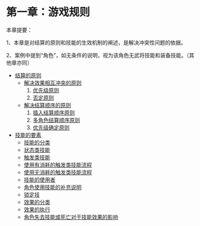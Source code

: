 # 第一章：游戏规则

本章提要：

1、本章是对结算的原则和技能的生效机制的阐述，是解决冲突性问题的依据。

2、案例中提到“角色”，如无条件的说明，视为该角色无武将技能和装备技能。（其他章亦同）

* [结算的原则](https://github.com/guiling0/sgsrule/blob/master/Chapter1/Section1.md#结算的原则)
    * [解决效果相互冲突的原则](https://github.com/guiling0/sgsrule/blob/master/Chapter1/Section1.md#解决效果相互冲突的原则)
        1. [优先级原则](https://github.com/guiling0/sgsrule/blob/master/Chapter1/Section1.md#优先级原则)
        2. [否定原则](https://github.com/guiling0/sgsrule/blob/master/Chapter1/Section1.md#否定原则)
    * [解决结算顺序的原则](https://github.com/guiling0/sgsrule/blob/master/Chapter1/Section1.md#解决结算顺序的原则)
        1. [插入结算顺序原则](https://github.com/guiling0/sgsrule/blob/master/Chapter1/Section1.md#插入结算顺序原则)
        2. [多角色结算顺序原则](https://github.com/guiling0/sgsrule/blob/master/Chapter1/Section1.md#多角色结算顺序原则)
        3. [优先级确定原则](https://github.com/guiling0/sgsrule/blob/master/Chapter1/Section1.md#优先级确定原则)
* [技能的要素](https://github.com/guiling0/sgsrule/blob/master/Chapter1/Section2.md#技能的要素)
    * [技能的分类](https://github.com/guiling0/sgsrule/blob/master/Chapter1/Section2.md#技能的分类)
    * [状态类技能](https://github.com/guiling0/sgsrule/blob/master/Chapter1/Section2.md#状态类技能)
    * [触发类技能](https://github.com/guiling0/sgsrule/blob/master/Chapter1/Section2.md#触发类技能)
    * [使用有消耗的触发类技能流程](https://github.com/guiling0/sgsrule/blob/master/Chapter1/Section2.md#使用有消耗的触发类技能流程)
    * [使用无消耗的触发类技能流程](https://github.com/guiling0/sgsrule/blob/master/Chapter1/Section2.md#使用无消耗的触发类技能流程)
    * [技能的使用者](https://github.com/guiling0/sgsrule/blob/master/Chapter1/Section2.md#技能的使用者)
    * [角色使用技能的补充说明](https://github.com/guiling0/sgsrule/blob/master/Chapter1/Section2.md#角色使用技能的补充说明)
    * [锁定技](https://github.com/guiling0/sgsrule/blob/master/Chapter1/Section2.md#锁定技)
    * [效果的分类](https://github.com/guiling0/sgsrule/blob/master/Chapter1/Section2.md#效果的分类)
    * [效果的执行](https://github.com/guiling0/sgsrule/blob/master/Chapter1/Section2.md#效果的执行)
    * [角色失去技能或死亡对于技能效果的影响](https://github.com/guiling0/sgsrule/blob/master/Chapter1/Section2.md#角色失去技能或死亡对于技能效果的影响)